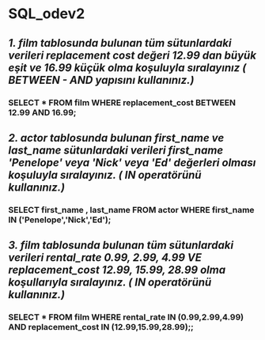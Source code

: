 # SQL_odev2
## *1. film tablosunda bulunan tüm sütunlardaki verileri replacement cost değeri 12.99 dan büyük eşit ve 16.99 küçük olma koşuluyla sıralayınız ( BETWEEN - AND yapısını kullanınız.)*

### **SELECT * FROM film WHERE replacement_cost BETWEEN 12.99 AND 16.99;**

## *2. actor tablosunda bulunan first_name ve last_name sütunlardaki verileri first_name 'Penelope' veya 'Nick' veya 'Ed' değerleri olması koşuluyla sıralayınız. ( IN operatörünü kullanınız.)*

### **SELECT first_name , last_name FROM actor WHERE first_name IN ('Penelope','Nick','Ed');**

## *3. film tablosunda bulunan tüm sütunlardaki verileri rental_rate 0.99, 2.99, 4.99 VE replacement_cost 12.99, 15.99, 28.99 olma koşullarıyla sıralayınız. ( IN operatörünü kullanınız.)*

### **SELECT * FROM film WHERE rental_rate IN (0.99,2.99,4.99) AND replacement_cost IN (12.99,15.99,28.99);;**

